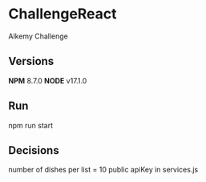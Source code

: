 # ChallengeReact
Alkemy Challenge


## Versions
**NPM** 8.7.0
**NODE** v17.1.0

## Run
npm run start

## Decisions

number of dishes per list = 10
public apiKey in services.js